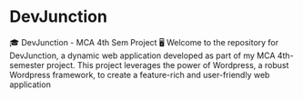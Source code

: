 # DevJunction
🎓 DevJunction - MCA 4th Sem Project 🖥️  Welcome to the repository for DevJunction, a dynamic web application developed as part of my MCA 4th-semester project. This project leverages the power of Wordpress, a robust Wordpress framework, to create a feature-rich and user-friendly web application
